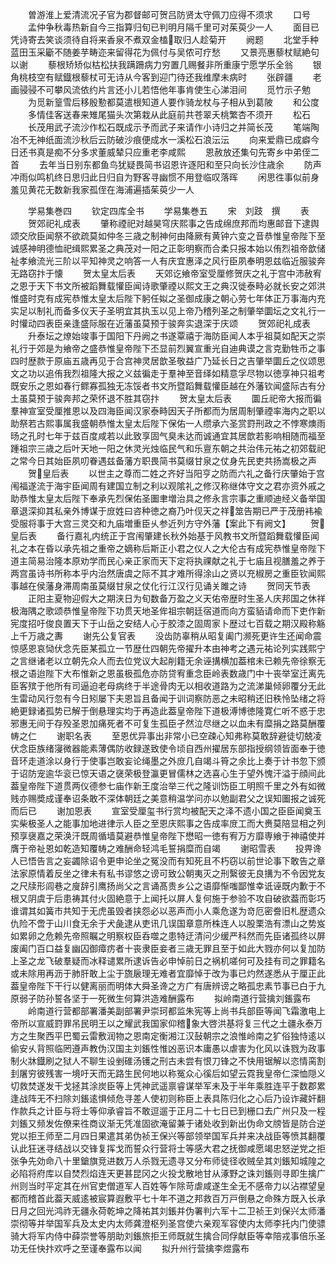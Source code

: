 <!-- { "loadSidebar": true } -->
　　曽游淮上爱清流况子官为郡督邮可贺吕防贤太守佩刀应得不须求
　　口号
　　孟仲争秋毒热新自今三指算归旬已判明月隔千里可对茱萸少一人
　　面目已凭诗寄去笑谈须待自将来香泉不煮双金榼取归人趁菊开
　　阙题
　　北堂手种蓝田玉采斸不随姜芋畴迩来留得花为佩付与吴侬可疗愁
　　又景亮惠藜杖赋絶句以谢
　　藜根矫矫似枯松扶我蹒跚病力穷置几赐餐非所重康宁愿学乐全翁
　　银角桃枝空有赋鐡根藜杖可无诗从今客到迎门待还我维摩未病时
　　张辟疆
　　老画骎骎不可攀风流依约片言还小儿若悟他年事肯使生心涕泪间
　　觅竹示子勉
　　为觅新篁雪后移殷懃都莫遣根知道人要作骑龙杖与子相从到葛陂
　　和公度
　　多情佳客送春来雉尾猫头次第栽从此庭前共苍翠夭桃繁杏不须开
　　松石
　　长茂用武子流沙作松石既成示予而武子来请作小诗归之并简长茂
　　笔端陶冶不无神纸面流沙秋后云防破沙痕便成水一溪松石浪沄沄
　　向来爱鼎已成癖今日还书真是痴不分多求董威辇只应重老李咸熙
　　恩赦放还集句先寄乡中弟侄二首
　　去年当日别东都鱼鸟犹疑畏简书诏恩许逐阳和至只向长沙住歳余
　　防声冲雨似鸣机终日思归此日归自为野客寻幽惯不用登临叹落晖
　　闲思徃事似前身羞见黄花无数新我家孤侄在海浦遍插茱萸少一人



　　学易集巻四
　　钦定四库全书
　　学易集巻五
　　宋　刘跂　撰
　　表
　　贺郊祀礼成表
　　肇称禋祀对越昊穹庆熙事之告成绵庶邦而均惠邮音下逮舆颂交欣臣闻祭不欲疏莫如仲冬三歳之制神何由降厥有黄钟六变之音恭惟皇帝陛下至诚感神明德恤祀缉熙累圣之典茂对一阳之正彰明察而合柔只报本始以侑烈祖帝歆储祉孝飨流光三阶以平知神灵之响答一人有庆宜惠泽之风行臣夙奉明恩兹临近服骏奔无路窃抃于懐
　　贺太皇太后表
　　天郊讫飨帝室受厘修贺庆之礼于宫中沛赦宥之恩于天下书文所被蹈舞载懽臣闻诗歌肇禋以熙文王之典汉徙泰畤必就长安之郊洪惟盛时克有成宪恭惟太皇太后陛下躬任姒之圣御成康之朝心劳七年体正万事海内充实足以制礼而备多仪天子圣明宜其执玉以见上帝乃稽列圣之制肇举圜坛之文礼行一时懽动四表臣亲逢盛际服在近藩虽莫预于骏奔实退深于庆颂
　　贺郊祀礼成表
　　升泰坛之燎始竣事于国阳下丹阙之书遂覃禧于海防臣闻人本乎祖莫如配天之崇礼行于郊是为飨帝之盛恭惟皇帝陛下丕显前烈翼宣重光自迪典谟之言克勤牲币之事四时歴款于原庙五歳再见于合宫神灵居歆圣敬益广乃延长日之吉肇举圜丘之仪颂思文之功以追侑我烈祖隆大报之义兹徧走于羣神至音绎如精意孚尽物以徳享神只祖考既安乐之恩如春行鳏寡孤独无冻馁者书文所暨蹈舞载懽臣越在外藩钦闻盛际古有分土虽莫预于骏奔邦之荣怀退不胜其窃抃
　　贺太皇太后表
　　圜丘祀帝大报而徧羣神宣室受厘推恩以及四海臣闻汉家泰畤因天子所都而为居周制肇禋率海内之职以助祭若古熙事属我盛朝恭惟太皇太后陛下保佑一人缵承六圣赏罸刑政之不悖寒燠雨旸之孔时七年于兹百度咸若以此致享固气臭未达而诚通宜其居歆若影响相随而福至踵祖宗三歳之后叶天地一阳之休灵光烛临民气和乐亶东朝之共治伟元祐之初郊载祀之常今日其始臣夙叨眷遇兹备藩方职畏简书莫缀甘泉之仗身先民吏共扬嵩极之声
　　贺皇后表
　　以世主之尊而二姓之齐好当阳亨之防而六礼之备行庆肇始于宫闱福遂流于海宇臣闻周有建国立制之利以观隂礼之修汉称继体守文之君亦资外戚之助恭惟太皇太后陛下奉承先烈保佑圣圗聿増治具之修永言宗事之重顺迪经义备举国章退深抑其私亲外博谋于庻姓曰咨种徳之裔乃叶伣天之祥筮告期已严于茂册袆褕受服将事于大宫三灵交和九庙増重臣乆参近列方守外藩【案此下有阙文】
　　贺皇后表
　　备行嘉礼内统正于宫闱肇建长秋外始基于风教书文所暨蹈舞载懽臣闻礼之本在昏以承先祖之重帝之嫡称后斯正小君之仪人之大伦古有成宪恭惟皇帝陛下道主简易治隆本原劝学而民心亲正家而天下定将执祼献之礼于七庙且视膳羞之养于两宫虽诗书所称本乎内治然唐虞之际不其才难所得涂山之贤以充椒房之重臣钦闻熙事越在侯藩身滞周南虽莫缀甘泉之仗化行江汉行见诵关雎之诗
　　贺同天节表
　　正阳主夏物迎假大之期浃日为旬数备万盈之义天佑帝歴时生圣人庆邦国之休祥极海隅之歌颂恭惟皇帝陛下功贯天地圣侔祖宗朝廷宿道而向方蛮貊请命而下吏作新宪度招吁俊良置天下于山岳之安结人心于胶漆之固周家卜歴过七百载之期汉殿称觞上千万歳之夀
　　谢先公复官表
　　没齿防辜稍从昭复阖门濒死更许生还闻命震惊感恩哀恸伏念先臣某孤立一节歴仕四朝先帝擢升本由神考之遇元祐论列实践熙宁之言继诸老以立朝先众人而去位党议大起削籍无余诬搆横加葢棺未已赖先帝徐察无根之语迨陛下大布惟新之恩虽极孤危亦防贷宥重念臣岭表数歳门中十丧举室迁离先臣客殡于他所有司逼迫老母病终于半途骨肉无以相收道路为之流涕巢倾卵覆分无此生雷动风行忽有今日矧屡下夫恩旨且备闻于训词察防恶之未昭稍还旧秩怜坠绪之将絶更録诸孤势已解于倒悬理实均于再造此葢皇帝陛下道极溥博徳隆寛仁听不惑于忠邪惠无间于存殁圣恩加痛死者不可复生孤臣孑然泣尽继之以血未有糜捐之路莫酬覆帱之仁
　　谢职名表
　　至恩优异事出非常小已空疎心知弗称莫敢辞避徒切兢凌伏念臣族绪寖微器能素薄偶防收録遂致使令顷自西州擢居东部指授纲领皆面奉于徳音环走道涂以身行于使事岂敢妄论绳墨之外庻几自竭斗筲之余比上奏于计书忽下颁于诏防宠逾华衮已惊天语之襃荣极登瀛更冒儒林之选喜心生于望外愧汗溢于顔间此葢皇帝陛下道贯两仪德参七庙作新王度治举三代之隆训饬臣工明照千里之外有如微贱亦赐奬成谨奉诏条敢不深体朝廷之美意稍温学问亦以勉副君父之误知圗报之诚死而后已
　　谢加恩表
　　宣室受厘玺书行赏均被配天之泽不遗小国之臣臣闻奠玉实柴极圣人之能事加地进律示人臣之至恩庆熙事之告成率庻工而大赉莫陪显相之列预享襃嘉之荣涣汗既周循墙莫避恭惟皇帝陛下懋昭一徳有宥万方靡専飨于神禧使并膺于帝祉恩如乾造知覆帱之难酬命轻鸿毛誓捐糜而自竭
　　谢昭雪表
　　投畀谗人已悟告言之妄蠲除诏令更申论坐之冤没而有知死且不朽窃以前世论事下敢告之章法家原情着反坐之律未有私书谬悠之谤可致公朝夷灭之刑繄彼无良搆为不令因党友之尺牍形闾巷之廋辞引鹰扬尚父之言诵髙贵乡公之语靡惭嗤鄙惟幸诋诬既内歉于不根又阴虞于后患祷其付火固絶意于上闻托以屏人复何施于参验不攻自破欲葢而彰巧谁谓其如簧市共知于无虎虽毁者挟怨必以恶声而小人乘危遂为竒厄密誊旧札歴遗众仇险不啻于山川食无余于犬彘逮从吏讯几误国章意所株连人以股栗浩有漂山之势岌如累卵之危赖先帝照瞩之明察权臣呑噬之患特迂清问少缓严科然而先臣诸孤终以屏废阖门百口益复幽囚御瘴疠者十丧隶臣妾者三歳无罪且至于如此大戮亦何以复加防上圣之龙飞破羣疑而冰释谴累所逮诉告必申悼前日之祸机嗟何可及挂有司之罪籍名或未除用再沥于肺肝敢上尘于旒扆理无难者宜靡悼于改为事已灼然遂悉从于厘正此葢皇帝陛下干行以健离丽而明体大舜圣谗之方广有唐辨谤之略孤忠素节事已白于九原弱子防孙誓各坚于一死微生何算洪造难酬露布
　　拟岭南道行营擒刘鋹露布
　　岭南道行营都部署潘美副部署尹崇珂都监朱宪等上尚书兵部臣等闻飞霜激电上帝所以宣威罸罪吊民明王以之耀武我国家仰稽象大啓洪基将复三代之土疆永泰万方之生聚西平巴蜀云雷敷润物之恩南定衡湘江汉鼔朝宗之浪惟岭南之犷俗独恃逺以偷安乆背照临罔遵声教伪汉国主刘鋹性惟凶恶识本庸愚以虐害为化风以诛戮为政事制火牀鐡刷之狱人不聊生设剉碓汤镬之刑古未尝有恨刀锋之不快用锯解以恣情脔割刲屠穷彼残害一境吁天而无路生民何地以称冤众心徯后如望云霓我皇帝仁深恤隠义切救焚遂发干戈拯其涂炭臣等上凭神武遥禀睿谋举军未及于半年乘胜连平于数郡累逢战阵无不扫除刘鋹逺惧倾危寻差人使初则称臣上表具陈归化之心后乃设诈藏奸翻作款兵之计臣与将士等仰承睿旨不敢逗遛于正月二十七日已到栅口去广州只及一程刘鋹又频发佐僚来徃商议渐无凭准固欲淹留兼于诸处收到新出伪命文牓皆是防合逆党以拒王师至二月四日果遣其弟伪祯王保兴等部领举国军兵并来决战臣等愤其翻覆认此狂迷寻结战以交锋复挥戈而誓众行营将士等感大君之抚御咸愿竭忠怒逆党之拒张争先効命八十里鎗旗竞进数万人杀戮无遗寻又分布师徒径收贼垒其刘鋹知城隍之必陷将府库以自焚烈焰连天更甚昆冈之火投戈散地甘从涿野之诛刘鋹则寻即生擒广州则当时平定其在州官吏僧道军人百姓等乍除苛虐咸遂生全无不感帝力以沾襟望皇都而稽首此葢天威逺被宸算遐敷平七十年不道之邦救百万戸倒悬之命殊方既入长承日月之回光鸿祚无疆永荷乾坤之降祐其刘鋹并伪署判六军十二卫祯王刘保兴太师潘崇彻等并举国军兵及太史内太师龚澄枢列圣宫使六亲观军容使内太师李托内门使骠骑大将军内侍中薛崇誉等朋助刘鋹旅拒王师既就生擒合同俘献臣等幸陪戎事倍乐圣功无任快抃欢呼之至谨奉露布以闻
　　拟升州行营擒李煜露布
